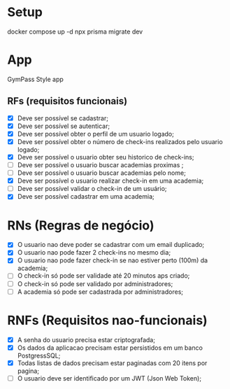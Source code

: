 # Setup

docker compose up -d
npx prisma migrate dev

# App

GymPass Style app

## RFs (requisitos funcionais)

- [x] Deve ser possível se cadastrar;
- [x] Deve ser possível se autenticar;
- [x] Deve ser possível obter o perfil de um usuario logado;
- [x] Deve ser possível obter o número de check-ins realizados pelo usuario logado;
- [x] Deve ser possível o usuario obter seu historico de check-ins;
- [ ] Deve ser possível o usuario buscar academias proximas ;
- [ ] Deve ser possível o usuario buscar academias pelo nome;
- [x] Deve ser possível o usuario realizar check-in em uma academia;
- [ ] Deve ser possível validar o check-in de um usuário;
- [x] Deve ser possível cadastrar em uma academia;

# RNs (Regras de negócio)

- [x] O usuario nao deve poder se cadastrar com um email duplicado;
- [x] O usuario nao pode fazer 2 check-ins no mesmo dia;
- [x] O usuario nao pode fazer check-in se nao estiver perto (100m) da academia;
- [ ] O check-in só pode ser validade até 20 minutos aps criado;
- [ ] O check-in só pode ser validado por administradores;
- [ ] A academia só pode ser cadastrada por administradores;

# RNFs (Requisitos nao-funcionais)

- [x] A senha do usuario precisa estar criptografada;
- [x] Os dados da aplicacao precisam estar persistidos em um banco PostgressSQL;
- [x] Todas listas de dados precisam estar paginadas com 20 itens por pagina;
- [ ] O usuario deve ser identificado por um JWT (Json Web Token);
